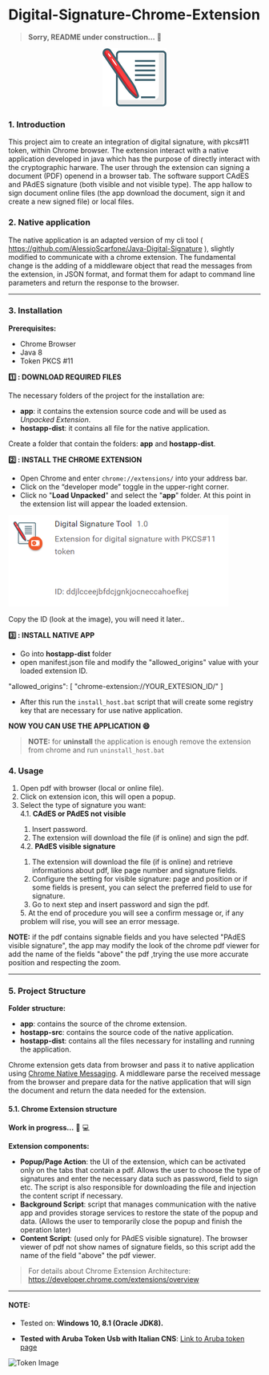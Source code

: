 # Digital-Signature-Chrome-Extension

> **Sorry, README under construction...** :construction_worker: 

<p align="center"> <img src="app/icon/icon128.png"> </p>
  
### 1. Introduction

This project aim to create an integration of digital signature, with pkcs#11 token, within Chrome browser.
The extension interact with a native application developed in java which has the purpose of directly interact with the cryptographic harware. 
The user through the extension can signing a document (PDF) openend in a browser tab.
The software support CAdES and PAdES signature (both visible and not visible type).
The app hallow to sign document  online files (the app download the document, sign it and create a new signed file) or local files.

### 2. Native application

The native application is an adapted version of my cli tool ( https://github.com/AlessioScarfone/Java-Digital-Signature ), slightly modified to communicate with a chrome extension.
The fundamental change is the adding of a middleware object that read the messages from the extension, in JSON format, and format them for adapt to command line parameters and return the response to the browser.

----

### 3. Installation

**Prerequisites:**
- Chrome Browser
- Java 8
- Token PKCS #11

**:one: :  DOWNLOAD REQUIRED FILES**

The necessary folders of the project for the installation are: 
- **app**: it contains the extension source code and will be used as *Unpacked Extension*.
- **hostapp-dist**: it contains all file for the native application.

Create a folder that contain the folders: **app** and **hostapp-dist**.

**:two: :  INSTALL THE CHROME EXTENSION**

- Open Chrome and  enter `chrome://extensions/` into your address bar.
- Click on the “developer mode” toggle in the upper-right corner.
- Click no "**Load Unpacked**" and select the "**app**" folder.
At this point in the extension list will appear the loaded extension.

![Loaded_Ext](./readme-image/loaded-ext.PNG)

Copy the ID (look at the image), you will need it later..

**:three: : INSTALL NATIVE APP**

- Go into **hostapp-dist** folder
- open manifest.json file and modify the "allowed_origins" value with your loaded extension ID.

"allowed_origins": [
    "chrome-extension://YOUR_EXTESION_ID/"
  ]

- After this run the `install_host.bat` script that will create some registry key that are necessary for use native application.

**NOW YOU CAN USE THE APPLICATION :smile:** 

> **NOTE:** for **uninstall** the application is enough remove the extension from chrome and run `uninstall_host.bat`


### 4. Usage

<ol>
  <li>Open pdf with browser (local or online file).</li>
  <li>Click on extension icon, this will open a popup.</li>
  <li>Select the type of signature you want:</li>
  4.1. <b>CAdES or PAdES not visible </b>
  <ol> 
    <li>Insert password.</li>
    <li>The extension will download the file (if is online) and sign the pdf.</li>
  </ol>
  4.2. <b>PAdES visible signature</b>
  <ol> 
    <li>The extension will download the file (if is online) and retrieve informations about pdf, like page number and signature fields.</li>
    <li>Configure the setting for visible signature: page and position or if some fields is present, you can select the preferred field to use for signature.</li>
    <li>Go to next step and insert password and sign the pdf.</li>
  </ol>
 5. At the end of procedure you will see a confirm message or, if any problem will rise, you will see an error message.
    
</ol>

**NOTE:**  if the pdf contains signable fields and you have selected "PAdES visible signature", the app may modify the look of the chrome pdf viewer for add the name of the fields "above"  the  pdf ,trying the use more accurate position and respecting the zoom.

----

### 5. Project Structure

**Folder structure:**
- **app**: contains the source of the chrome extension.
- **hostapp-src**: contains the source code of the native application.
- **hostapp-dist**: contains all the files necessary for installing and running the application. 

Chrome extension gets data from browser and pass it to native application using [Chrome Native Messaging](https://developer.chrome.com/extensions/nativeMessaging). A middleware parse the received message from the browser and prepare data for the native application that will sign the document and return the data needed for the extension.


####  5.1. Chrome Extension structure
**Work in progress...** :construction_worker: :computer:

**Extension components:**
- **Popup/Page Action**: the UI of the extension, which can be activated only on the tabs that contain a pdf. Allows the user to choose the type of signatures and enter the necessary data such as password, field to sign etc.
The script is also responsible for downloading the file and injection the content script if necessary.
- **Background Script**: script that manages communication with the native app and provides storage services to restore the state of the popup and data. (Allows the user to temporarily close the popup and finish the operation later)
- **Content Script**: (used only for PAdES visible signature). The browser viewer of pdf not show names of signature fields, so this script add the name of the field "above" the pdf viewer.

> For details about Chrome Extension Architecture: https://developer.chrome.com/extensions/overview


-----

#### NOTE:
- Tested on: **Windows 10, 8.1 (Oracle JDK8).**

- **Tested with Aruba Token Usb with Italian CNS**: [Link to Aruba token page](https://www.pec.it/cns-token.aspx)

![Token Image](https://www.pec.it/getattachment/20362be8-daa3-44a6-9a91-4d801245baa7/Token)
